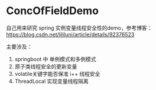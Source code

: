 # ConcOfFieldDemo
自己用来研究 spring 实例变量线程安全性的demo，参考博客：https://blog.csdn.net/lililuni/article/details/92376523

主要涉及：
1. springboot 中 单例模式和多例模式
2. 原子类线程安全的更新变量
3. volatile关键字能否保准 i++ 线程安全
4. ThreadLocal 实现变量线程隔离
